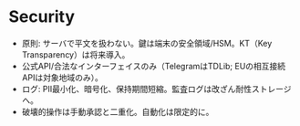 # Security
- 原則: サーバで平文を扱わない。鍵は端末の安全領域/HSM。KT（Key Transparency）は将来導入。
- 公式API/合法なインターフェイスのみ（TelegramはTDLib; EUの相互接続APIは対象地域のみ）。
- ログ: PII最小化、暗号化、保持期間短縮。監査ログは改ざん耐性ストレージへ。
- 破壊的操作は手動承認と二重化。自動化は限定的に。